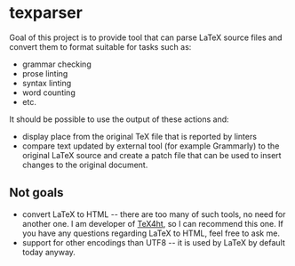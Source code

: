 # texparser

Goal of this project is to provide tool that can parse LaTeX source files and
convert them to format suitable for tasks such as: 

- grammar checking 
- prose linting 
- syntax linting 
- word counting 
- etc.

It should be possible to use the output of these actions and:

- display place from the original TeX file that is reported by linters
- compare text updated by external tool (for example Grammarly) to the original
  LaTeX source and create a patch file that can be used to insert changes to
  the original document.

## Not goals

- convert LaTeX to HTML -- there are too many of such tools, no need for
  another one. I am developer of [TeX4ht](https://tug.org/tex4ht/), so I can
  recommend this one. If you have any questions regarding LaTeX to HTML, feel
  free to ask me.
- support for other encodings than UTF8 -- it is used by LaTeX by default today
  anyway.



